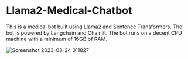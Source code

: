 # Llama2-Medical-Chatbot
This is a medical bot built using Llama2 and Sentence Transformers. The bot is powered by Langchain and Chainlit. The bot runs on a decent CPU machine with a minimum of 16GB of RAM.


![Screenshot 2023-08-24 011827](https://github.com/asikhsingh/medical-chatbot-llama2/assets/110954682/afb2e249-8210-4bc6-bf6f-a85cc07bc7be)
